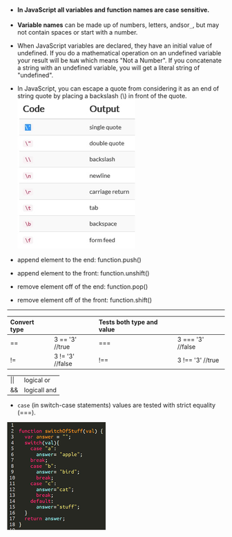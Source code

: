 * #### In JavaScript all variables and function names are case sensitive.
* **Variable names** can be made up of numbers, letters, and`$`or`_`, but may not contain spaces or start with a number.

* When JavaScript variables are declared, they have an initial value of undefined. If you do a mathematical operation on an undefined variable your result will be `NaN` which means "Not a Number". If you concatenate a string with an undefined variable, you will get a literal string of "undefined".

* In JavaScript, you can escape a quote from considering it as an end of string quote by placing a backslash \(\\) in front of the quote.                                                                                                                                            ![](/assets/无标题.jpg)

* append element to the end: function.push\(\)

* append element to the front: function.unshift\(\)

* remove element off of the end: function.pop\(\)

* remove element off of the front: function.shift\(\)

---

| Convert type |  | Tests both type and value |  |
| :--- | :--- | :--- | :--- |
| == | 3 == '3' //true | === | 3 === '3' //false |
| != | 3 != '3' //false | !== | 3 !== '3' //true |

|  |  |
| :--- | :--- |
| \|\| | logical or |
| && | logicall and |

* `case` \(in switch-case statements\) values are tested with strict equality \(===\).

![](/assets/switch-case.png)

